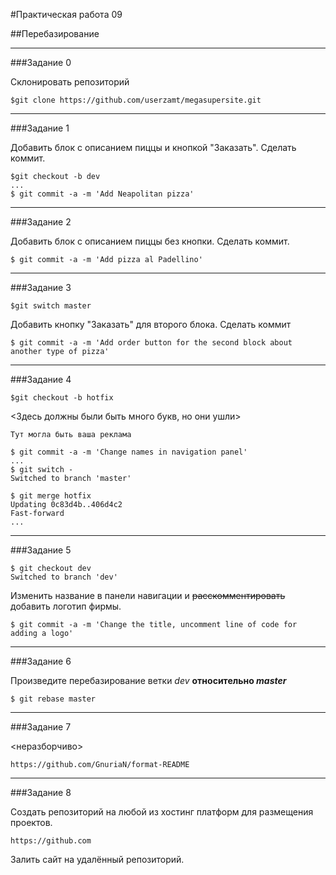 #Практическая работа 09

##Перебазирование
____
###Задание 0

Склонировать репозиторий
```
$git clone https://github.com/userzamt/megasupersite.git
```
____
###Задание 1

Добавить блок с описанием пиццы и кнопкой "Заказать". Сделать коммит.

```
$git checkout -b dev
...
$ git commit -a -m 'Add Neapolitan pizza'
```

____
###Задание 2

Добавить блок с описанием пиццы без кнопки. Сделать коммит.

```
$ git commit -a -m 'Add pizza al Padellino'
```

____
###Задание 3

```
$git switch master
```
Добавить кнопку "Заказать" для второго блока. Сделать коммит

```
$ git commit -a -m 'Add order button for the second block about another type of pizza'
```

____
###Задание 4
```
$git checkout -b hotfix
```
<Здесь должны были быть много букв, но они ушли>
```
Тут могла быть ваша реклама
```

```
$ git commit -a -m 'Change names in navigation panel'
...
$ git switch -
Switched to branch 'master'

$ git merge hotfix
Updating 0c83d4b..406d4c2
Fast-forward
...
```

----
###Задание 5

```
$ git checkout dev
Switched to branch 'dev'
```
Изменить название в панели навигации и ~~расскомментировать~~ добавить логотип фирмы.

```
$ git commit -a -m 'Change the title, uncomment line of code for adding a logo'
```

----
###Задание 6

Произведите перебазирование ветки *dev* **относительно *master***

```
$ git rebase master
```

----
###Задание 7

<неразборчиво>

```
https://github.com/GnuriaN/format-README
```

----
###Задание 8

Создать репозиторий на любой из хостинг платформ для размещения проектов.

```
https://github.com
```
Залить сайт на удалённый репозиторий.